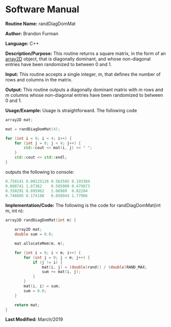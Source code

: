 # Software Manual

**Routine Name:** randDiagDomMat

**Author:** Brandon Furman

**Language:** C++

**Description/Purpose:** This routine returns a square matrix, in the form of an [array2D](https://brandonfurman.github.io/math5610/SoftwareManual/DataStructures/array2D) object, that is diagonally dominant, and whose non-diagonal entries have been randomized to between 0 and 1. 

**Input:** This routine accepts a single integer, *m*, that defines the number of rows and columns in the matrix.

**Output:** This routine outputs a diagonally dominant matrix with *m* rows and *m* columns whose non-diagonal entries have been randomized to between 0 and 1.

**Usage/Example:** Usage is straightforward. The following code

```cpp
array2D mat;

mat = randDiagDomMat(4);

for (int i = 0; i < 4; i++) {
	for (int j = 0; j < 4; j++) {
		std::cout << mat(i, j) << " ";
	}
	std::cout << std::endl;
}
```
outputs the following to console:
```cpp
0.758141 0.00125126 0.563585 0.193304
0.808741 1.87362    0.585009 0.479873
0.350291 0.895962   2.06909  0.82284
0.746605 0.174108   0.858943 1.77966
```

**Implementation/Code:** The following is the code for randDiagDomMat(int m, int n):

```cpp
array2D randDiagDomMat(int m) {

	array2D mat;
	double sum = 0.0;

	mat.allocateMem(m, m);

	for (int i = 0; i < m; i++) {
		for (int j = 0; j < m; j++) {
			if (j != i) {
				mat(i, j) = (double)rand() / (double)RAND_MAX;
				sum += mat(i, j);
			}
		}
		mat(i, i) = sum;
		sum = 0.0;
	}

	return mat;
}
```

**Last Modified:** March/2019